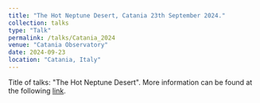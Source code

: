 ```yaml
---
title: "The Hot Neptune Desert, Catania 23th September 2024."
collection: talks
type: "Talk"
permalink: /talks/Catania_2024
venue: "Catania Observatory"
date: 2024-09-23
location: "Catania, Italy"
---
```

Title of talks: "The Hot Neptune Desert".
More information can be found at the following [link](https://www.oact.inaf.it/event/the-hot-neptune-desert/).
